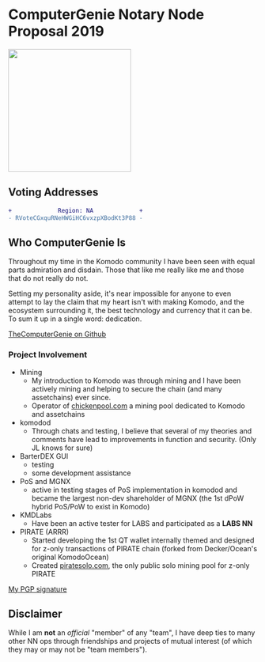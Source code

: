 # ComputerGenie Notary Node Proposal 2019

<img src="https://raw.githubusercontent.com/KomodoPlatform/NotaryNodes/master/notarynodes/computergenie/genie.jpg" width="248">

## Voting Addresses
```diff
+             Region: NA             +
- RVoteCGxquRNeHWGiHC6vxzpXBodKt3P88 -
```

## Who ComputerGenie Is
Throughout my time in the Komodo community I have been seen with equal parts admiration and disdain. Those that like me really like me and those that do not really do not.

Setting my personality aside, it's near impossible for anyone to even attempt to lay the claim that my heart isn't with making Komodo, and the ecosystem
surrounding it, the best technology and currency that it can be. To sum it up in a single word: dedication.

[TheComputerGenie on Github](https://github.com/TheComputerGenie)

### Project Involvement

  - Mining
    - My introduction to Komodo was through mining and I have been actively mining and helping to secure the chain (and many assetchains) ever since.
    - Operator of [chickenpool.com](http://chickenpool.com) a mining pool dedicated to Komodo and assetchains
  - komodod
    - Through chats and testing, I believe that several of my theories and comments have lead to improvements in function and security. (Only JL knows for sure)
  - BarterDEX GUI
    - testing
    - some development assistance
  - PoS and MGNX
    - active in testing stages of PoS implementation in komodod and became the largest non-dev shareholder of MGNX (the 1st dPoW hybrid PoS/PoW to exist in Komodo)
  - KMDLabs
    - Have been an active tester for LABS and participated as a **LABS NN**
  - PIRATE (ARRR)
    - Started developing the 1st QT wallet internally themed and designed for z-only transactions of PIRATE chain (forked from Decker/Ocean's original KomodoOcean)
    - Created [piratesolo.com](http://piratesolo.com), the only public solo mining pool for z-only PIRATE


[My PGP signature](./mygpg.key)



## Disclaimer
While I am **not** an *official* "member" of any "team", I have deep ties to many other NN ops through friendships and projects of mutual interest (of which they may or may not be "team members").

